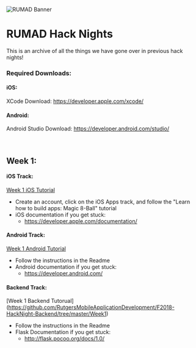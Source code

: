 ![RUMAD Banner](https://rumad.club/assets/images/cover.png)
# RUMAD Hack Nights
This is an archive of all the things we have gone over in previous hack nights!

### Required Downloads:
#### iOS:
XCode Download: https://developer.apple.com/xcode/
 #### Android:
Android Studio Download: https://developer.android.com/studio/
<br /> <br /> <br />


## Week 1:

#### iOS Track: 
[Week 1 iOS Tutorial](www.makeschool.com/academy) <br /> 
* Create an account, click on the iOS Apps track, and follow the "Learn how to build apps: Magic 8-Ball" tutorial
* iOS documentation if you get stuck:
  - https://developer.apple.com/documentation/
 
#### Android Track: 
[Week 1 Android Tutorial](https://github.com/RutgersMobileApplicationDevelopment/F2018-HackNight-Android/tree/master/(01)%20Hello%20World) <br />
* Follow the instructions in the Readme
* Android documentation if you get stuck:
  - https://developer.android.com/

#### Backend Track:
[Week 1 Backend Tutorual] (https://github.com/RutgersMobileApplicationDevelopment/F2018-HackNight-Backend/tree/master/Week1) <br />
* Follow the instructions in the Readme
* Flask Documentation if you get stuck:
  - http://flask.pocoo.org/docs/1.0/
